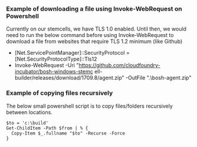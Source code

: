 ### Example of downloading a file using Invoke-WebRequest on Powershell

Currently on our stemcells, we have TLS 1.0 enabled. Until then, we would need to run the below command before using Invoke-WebRequest to download a file from websites that require TLS 1.2 minimum (like Github)

- [Net.ServicePointManager]::SecurityProtocol = [Net.SecurityProtocolType]::Tls12
- Invoke-WebRequest -Uri "https://github.com/cloudfoundry-incubator/bosh-windows-stemc
ell-builder/releases/download/1709.8/agent.zip" -OutFile ".\bosh-agent.zip"

### Example of copying files recursively

The below small powershell script is to copy files/folders recursively between locations. 

```$from = 'c:\sources'
$to = 'c:\build'
Get-ChildItem -Path $from | % { 
  Copy-Item $_.fullname "$to" -Recurse -Force
}
```
